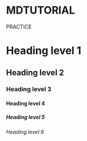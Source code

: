 # MDTUTORIAL
PRACTICE
# Heading level 1	
## Heading level 2
### Heading level 3
#### Heading level 4
##### Heading level 5
###### Heading level 6
